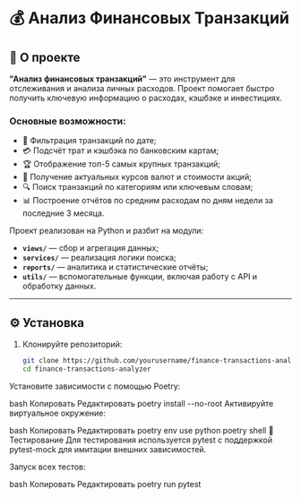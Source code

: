 # 💰 Анализ Финансовых Транзакций

## 📘 О проекте

**"Анализ финансовых транзакций"** — это инструмент для отслеживания и анализа личных расходов. Проект помогает быстро получить ключевую информацию о расходах, кэшбэке и инвестициях.

### Основные возможности:

- 📅 Фильтрация транзакций по дате;
- 💳 Подсчёт трат и кэшбэка по банковским картам;
- 🏆 Отображение топ-5 самых крупных транзакций;
- 💱 Получение актуальных курсов валют и стоимости акций;
- 🔍 Поиск транзакций по категориям или ключевым словам;
- 📊 Построение отчётов по средним расходам по дням недели за последние 3 месяца.

Проект реализован на Python и разбит на модули:

- **`views/`** — сбор и агрегация данных;
- **`services/`** — реализация логики поиска;
- **`reports/`** — аналитика и статистические отчёты;
- **`utils/`** — вспомогательные функции, включая работу с API и обработку данных.

---

## ⚙️ Установка

1. Клонируйте репозиторий:
   ```bash
   git clone https://github.com/yourusername/finance-transactions-analyzer.git
   cd finance-transactions-analyzer
Установите зависимости с помощью Poetry:

bash
Копировать
Редактировать
poetry install --no-root
Активируйте виртуальное окружение:

bash
Копировать
Редактировать
poetry env use python
poetry shell
🧪 Тестирование
Для тестирования используется pytest с поддержкой pytest-mock для имитации внешних зависимостей.

Запуск всех тестов:

bash
Копировать
Редактировать
poetry run pytest
